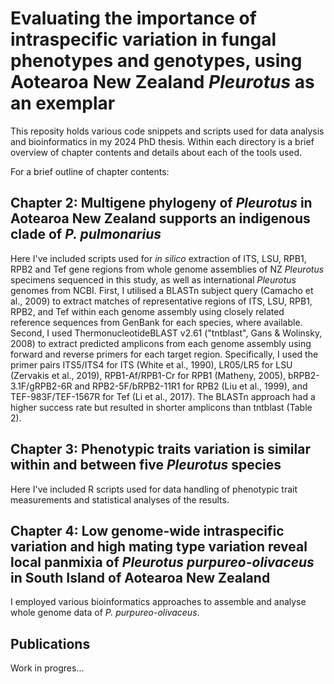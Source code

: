 # Evaluating the importance of intraspecific variation in fungal phenotypes and genotypes, using Aotearoa New Zealand _Pleurotus_ as an exemplar
This reposity holds various code snippets and scripts used for data analysis and bioinformatics in my 2024 PhD thesis. Within each directory is a brief overview of chapter contents and details about each of the tools used. 

For a brief outline of chapter contents:
## Chapter 2: Multigene phylogeny of _Pleurotus_ in Aotearoa New Zealand supports an indigenous clade of _P. pulmonarius_
Here I've included scripts used for _in silico_ extraction of ITS, LSU, RPB1, RPB2 and Tef gene regions from whole genome assemblies of NZ _Pleurotus_ specimens sequenced in this study, as well as international _Pleurotus_ genomes from NCBI. First, I utilised a BLASTn subject query (Camacho et al., 2009) to extract matches of representative regions of ITS, LSU, RPB1, RPB2, and Tef within each genome assembly using closely related reference sequences from GenBank for each species, where available. Second, I used ThermonucleotideBLAST v2.61 ("tntblast", Gans & Wolinsky, 2008) to extract predicted amplicons from each genome assembly using forward and reverse primers for each target region. Specifically, I used the primer pairs ITS5/ITS4 for ITS (White et al., 1990), LR05/LR5 for LSU (Zervakis et al., 2019), RPB1-Af/RPB1-Cr for RPB1 (Matheny, 2005), bRPB2-3.1F/gRPB2-6R and RPB2-5F/bRPB2-11R1 for RPB2 (Liu et al., 1999), and TEF-983F/TEF-1567R for Tef (Li et al., 2017). The BLASTn approach had a higher success rate but resulted in shorter amplicons than tntblast (Table 2).

## Chapter 3: Phenotypic traits variation is similar within and between five _Pleurotus_ species
Here I've included R scripts used for data handling of phenotypic trait measurements and statistical analyses of the results.

## Chapter 4: Low genome-wide intraspecific variation and high mating type variation reveal local panmixia of _Pleurotus purpureo-olivaceus_ in South Island of Aotearoa New Zealand 
I employed various bioinformatics approaches to assemble and analyse whole genome data of _P. purpureo-olivaceus_.

## Publications
Work in progres...
